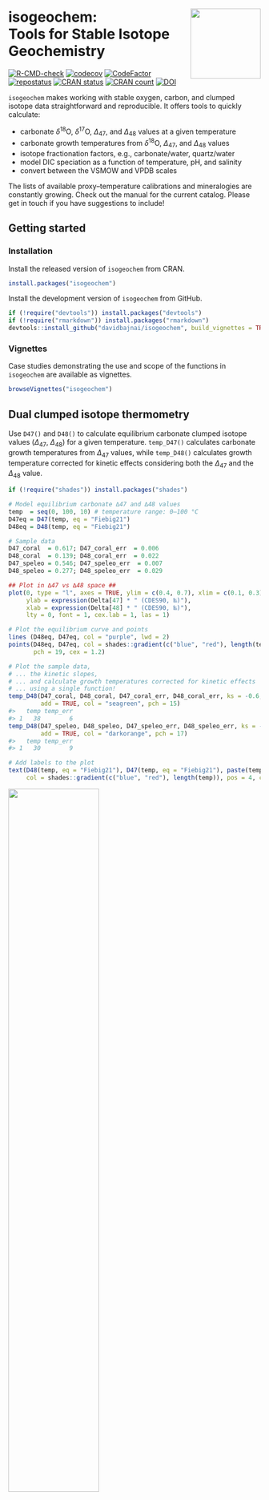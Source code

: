
<!-- README.md is generated from README.Rmd. Please edit that file -->

# isogeochem: <img src="man/figures/logo.png" align="right" width="140"/> <br/> Tools for Stable Isotope Geochemistry

<!-- badges: start -->

[![R-CMD-check](https://github.com/davidbajnai/isogeochem/workflows/R-CMD-check/badge.svg)](https://github.com/davidbajnai/isogeochem/actions)
[![codecov](https://codecov.io/gh/davidbajnai/isogeochem/branch/main/graph/badge.svg?token=srtusVq2Im)](https://app.codecov.io/gh/davidbajnai/isogeochem)
[![CodeFactor](https://www.codefactor.io/repository/github/davidbajnai/isogeochem/badge)](https://www.codefactor.io/repository/github/davidbajnai/isogeochem)
[![repostatus](https://www.repostatus.org/badges/latest/active.svg)](https://www.repostatus.org/#active)
[![CRAN
status](https://www.r-pkg.org/badges/version/isogeochem)](https://CRAN.R-project.org/package=isogeochem)
[![CRAN
count](https://cranlogs.r-pkg.org/badges/grand-total/isogeochem)](https://cranlogs.r-pkg.org/badges/grand-total/isogeochem)
[![DOI](https://zenodo.org/badge/401782303.svg)](https://zenodo.org/badge/latestdoi/401782303)
<!-- badges: end -->

`isogeochem` makes working with stable oxygen, carbon, and clumped
isotope data straightforward and reproducible. It offers tools to
quickly calculate:

-   carbonate *δ*<sup>18</sup>O, *δ*<sup>17</sup>O, *∆*<sub>47</sub>,
    and *∆*<sub>48</sub> values at a given temperature
-   carbonate growth temperatures from *δ*<sup>18</sup>O,
    *∆*<sub>47</sub>, and *∆*<sub>48</sub> values
-   isotope fractionation factors, e.g., carbonate/water, quartz/water
-   model DIC speciation as a function of temperature, pH, and salinity
-   convert between the VSMOW and VPDB scales

The lists of available proxy–temperature calibrations and mineralogies
are constantly growing. Check out the manual for the current catalog.
Please get in touch if you have suggestions to include!

## Getting started

### Installation

Install the released version of `isogeochem` from CRAN.

``` r
install.packages("isogeochem")
```

Install the development version of `isogeochem` from GitHub.

``` r
if (!require("devtools")) install.packages("devtools")
if (!require("rmarkdown")) install.packages("rmarkdown")
devtools::install_github("davidbajnai/isogeochem", build_vignettes = TRUE)
```

### Vignettes

Case studies demonstrating the use and scope of the functions in
`isogeochem` are available as vignettes.

``` r
browseVignettes("isogeochem")
```

## Dual clumped isotope thermometry

Use `D47()` and `D48()` to calculate equilibrium carbonate clumped
isotope values (*∆*<sub>47</sub>, *∆*<sub>48</sub>) for a given
temperature. `temp_D47()` calculates carbonate growth temperatures from
*∆*<sub>47</sub> values, while `temp_D48()` calculates growth
temperature corrected for kinetic effects considering both the
*∆*<sub>47</sub> and the *∆*<sub>48</sub> value.

``` r
if (!require("shades")) install.packages("shades")

# Model equilibrium carbonate ∆47 and ∆48 values
temp  = seq(0, 100, 10) # temperature range: 0—100 °C
D47eq = D47(temp, eq = "Fiebig21")
D48eq = D48(temp, eq = "Fiebig21")

# Sample data
D47_coral  = 0.617; D47_coral_err  = 0.006
D48_coral  = 0.139; D48_coral_err  = 0.022
D47_speleo = 0.546; D47_speleo_err  = 0.007
D48_speleo = 0.277; D48_speleo_err  = 0.029

## Plot in ∆47 vs ∆48 space ##
plot(0, type = "l", axes = TRUE, ylim = c(0.4, 0.7), xlim = c(0.1, 0.3),
     ylab = expression(Delta[47] * " (CDES90, ‰)"),
     xlab = expression(Delta[48] * " (CDES90, ‰)"),
     lty = 0, font = 1, cex.lab = 1, las = 1)

# Plot the equilibrium curve and points
lines (D48eq, D47eq, col = "purple", lwd = 2)
points(D48eq, D47eq, col = shades::gradient(c("blue", "red"), length(temp)),
       pch = 19, cex = 1.2)

# Plot the sample data,
# ... the kinetic slopes,
# ... and calculate growth temperatures corrected for kinetic effects
# ... using a single function!
temp_D48(D47_coral, D48_coral, D47_coral_err, D48_coral_err, ks = -0.6,
         add = TRUE, col = "seagreen", pch = 15)
#>   temp temp_err
#> 1   38        6
temp_D48(D47_speleo, D48_speleo, D47_speleo_err, D48_speleo_err, ks = -1,
         add = TRUE, col = "darkorange", pch = 17)
#>   temp temp_err
#> 1   30        9

# Add labels to the plot
text(D48(temp, eq = "Fiebig21"), D47(temp, eq = "Fiebig21"), paste(temp, "°C"),
     col = shades::gradient(c("blue", "red"), length(temp)), pos = 4, cex = 0.8)
```

<img src="man/figures/README-Figure1-1.png" width="60%" />

## Triple oxygen isotopes

`d17O_c()` calculates equilibrium carbonate oxygen isotope values
(*δ*<sup>18</sup>O, *δ*<sup>17</sup>O, *∆*<sup>17</sup>O) for a given
temperature and ambient water composition. Use the `mix_d17O()` function
to calculate mixing curves in triple oxygen isotope space, e.g., for
modeling diagenesis.

``` r
if (!require("shades")) install.packages("shades")

# Model equilibrium calcite precipitating from seawater
temp_sw  = seq(0, 50, 10) # temperature range: 0—50 °C
d18O_sw = 0 # d18O value of seawater
D17O_sw = -0.004 # D17O value of seawater
d18Op = prime(d17O_c(temp_sw, d18O_sw, D17O_sw, eq18 = "Daeron19")[, 1])
D17O  = d17O_c(temp_sw, d18O_sw, D17O_sw, eq18 = "Daeron19")[, 3]

# Model progressing meteoric diagenetic alteration
d18O_ds = -8 # d18O value of diagenetic fluid
D17O_ds = 0.020 # D17O value of diagenetic fluid
em_equi = d17O_c(temp = 10, d18O_H2O = d18O_sw, D17O_H2O = D17O_sw,
                 eq18 = "Daeron19") # equilibrium endmember
em_diag = d17O_c(temp = 80, d18O_H2O = d18O_ds, D17O_H2O = D17O_ds,
                 eq18 = "Daeron19") # diagenetic endmember
mix = mix_d17O(d18O_A = em_equi[1], d17O_A = em_equi[2],
               d18O_B = em_diag[1], d17O_B = em_diag[2], step = 25)

## Plot in ∆17O vs d'18O space ##
plot(0, type = "l", ylim = c(-0.1, 0.05), xlim = c(-10, 40), 
     xlab = expression(delta * "'" ^ 18 * "O (‰, VSMOW)"),
     ylab = expression(Delta ^ 17 * "O (‰, VSMOW)"),
     lty = 0, font = 1, cex.lab = 1, las = 1)

# Plot meteoric waters from the build-in dataset
points(prime(meteoric_water$d18O), D17O(meteoric_water$d18O, meteoric_water$d17O),
       col = "lightblue1", pch = 20)
text(-4, 0.05, "meteoric water", pos = 4, col = "lightblue1")

# Plot the composition of the fluids
points(prime(d18O_sw), D17O_sw, col = "darkmagenta", pch = 8) # seawater
text(prime(d18O_sw), D17O_sw, "seawater", pos = 4, col = "darkmagenta")
points(prime(d18O_ds), D17O_ds, col = "deeppink", pch = 8) # diagenetic fluid
text(prime(d18O_ds), D17O_ds, "diagenetic fluid", pos = 4, col = "deeppink")

# Plot the equilibrium curve and points
lines(d18Op, D17O, col = "darkmagenta", lwd = 2)
points(d18Op, D17O, pch = 19, cex = 1.2, 
       col = shades::gradient(c("blue", "red"), length(temp_sw)))
text(d18Op, D17O, paste(temp_sw, "°C"), pos = 4, cex = 0.8, 
     col = shades::gradient(c("blue", "red"), length(temp_sw)))
text(30, -0.05, paste("equilibrium calcite \nfrom seawater"),
     pos = 3, col = "darkmagenta")

# Plot the mixing model between the equilibrium and diagenetic endmembers
lines(prime(mix[, 1]), mix[, 2], col = "deeppink", lty = 3, lwd = 2)
points(prime(mix[, 1]), mix[, 2], pch = 18, cex = 1.5, 
       col = shades::gradient(c("#3300CC", "deeppink"), length(mix[, 2])))
text(prime(mix[, 1]), mix[, 2], paste(mix[, 3], "%", sep = ""), pos = 2, cex = 0.8, 
     col = shades::gradient(c("#3300CC", "deeppink"), length(mix[, 3])))
text(22, -0.09, paste("progressing", "\ndiagenetic alteration", "\nat 80°C", sep =""),
     pos = 2, col = "deeppink")
```

<img src="man/figures/README-Figure2-1.png" width="60%" />

## Thermometry

Use `isogeochem` to calculate crystallization temperatures from
carbonate *δ*<sup>18</sup>O and *∆*<sub>47</sub> values.

``` r
# Temperature from D47 with or without errors
temp_D47(D47_CDES90 = 0.601, eq = "Petersen19")
#> [1] 24.9
temp_D47(D47_CDES90 = 0.601,
         D47_error = 0.008 ,
         eq = "Anderson21")
#>   temp temp_err
#> 1 22.6      2.7

# Temperature from d18O
temp_d18O(
  d18O_c_VSMOW = 30,
  d18O_H2O_VSMOW = 0,
  min = "calcite",
  eq = "Watkins13")
#> [1] 25.9
```

## Fractionation factors

Use `isogeochem` to calculate <sup>16</sup>O/<sup>18</sup>O
fractionation factors at given temperatures.

``` r
if (!require("viridisLite")) install.packages("viridisLite")

plot(0, type = "l", las = 1, yaxt = "n", 
     xlim = c(10, 30), ylim = c(-30, 50),
     xlab = "Temperature (°C)",
     ylab = expression("Equilibrium enrichment in "^18*"O relative to H"[2]*"O (‰)"))
axis(2, seq(-30, 50, 10), las = 1)

temps = seq(10, 30, 1)
d18O_H2O_VSMOW = 0
cols = viridisLite::viridis(7, option = "C")

text(10, 45, expression("CO"[2]*" (aq)"), col = cols[1], adj = c(0, 0))
lines(temps, A_from_a(a18_CO2aq_H2O(temps), d18O_H2O_VSMOW),
      lwd = 2, lty = 2, col = cols[1])
text(10, 35, expression("HCO"[3]^"–"), col = cols[2], adj = c(0, 0))
lines(temps, A_from_a(a18_HCO3_H2O(temps), d18O_H2O_VSMOW),
      lwd = 2, lty = 2, col = cols[2])
text(10, 30, "calcite", col = cols[3], adj = c(0, 0))
lines(temps, A_from_a(a18_c_H2O(temps, "calcite", "Daeron19"), d18O_H2O_VSMOW),
  lwd = 2, lty = 1, col = cols[3])
text(10, 21, expression("CO"[3]^"2–"), col = cols[4], adj = c(0, 0))
lines(temps, A_from_a(a18_CO3_H2O(temps), d18O_H2O_VSMOW),
  lwd = 2, lty = 2, col = cols[4])
text(10, 1, expression("H"[2]*"O"), col = cols[5], adj = c(0, 0))
lines(temps, rep(d18O_H2O_VSMOW, length(temps)),
      lwd = 3, lty = 1, col = cols[5])
text(10, -23, expression("OH"^"–"), col = cols[6], adj = c(0, 0))
lines(temps, B_from_a(a18_H2O_OH(temps, eq = "Z20-X3LYP"), d18O_H2O_VSMOW),
  lwd = 2, lty = 1, col = cols[6])
```

<img src="man/figures/README-Figure3-1.png" width="60%" />

## Utility functions

``` r
# Convert between the VSMOW and VPDB scales:
to_VPDB(32)
#> [1] 1.05032
to_VSMOW(1)
#> [1] 31.95092

# Convert between classical delta and delta prime values:
prime(10)
#> [1] 9.950331
unprime(9.95)
#> [1] 9.999666

# Calculate isotope fractionation factors:
a_A_B(A = 30.40, B = 0.15)
#> [1] 1.030245
epsilon(a_A_B(A = 30.40, B = 0.15))
#> [1] 30.24546
```

## Datasets

Within `isogeochem` you have quick access to important datasets.

| Name             | Description                                                                    | Reference                               |
|------------------|--------------------------------------------------------------------------------|-----------------------------------------|
| `devilshole`     | The original Devils Hole carbonate *δ*<sup>18</sup>O time series               | Winograd et al. (2006)                  |
| `LR04`           | A benthic foraminifera *δ*<sup>18</sup>O stack                                 | Lisiecki & Raymo (2005)                 |
| `GTS2020`        | An abridged version of the GTS2020 oxygen isotope stack                        | Grossman & Joachimski (2020)            |
| `meteoric_water` | A compilation of meteoric water *δ*<sup>18</sup>O and *δ*<sup>17</sup>O values | Barkan & Luz (2010), Aron et al. (2021) |

For more information on the datasets please have a look at the
corresponding documentation, e.g., `?devilshole`

------------------------------------------------------------------------

## See also

There are several other R packages that complement `isogeochem` and are
worth checking out:

[`viridisLite`](https://github.com/sjmgarnier/viridisLite) and
[`viridis`](https://github.com/sjmgarnier/viridis) produce color-blind
and black-and-white printer friendly color scales.

[`clumpedr`](https://github.com/isoverse/clumpedr/) works with
[`isoreader`](https://github.com/isoverse/isoreader) to read in raw
measurement data and reproducibly process the results to clumped isotope
values.

[`seasonalclumped`](https://github.com/nielsjdewinter/seasonalclumped)
can be used to reconstruct temperature and salinity variations from
seasonal oxygen and clumped isotope records.

[`deeptime`](https://github.com/willgearty/deeptime) adds geological
timescales to ggplots.
